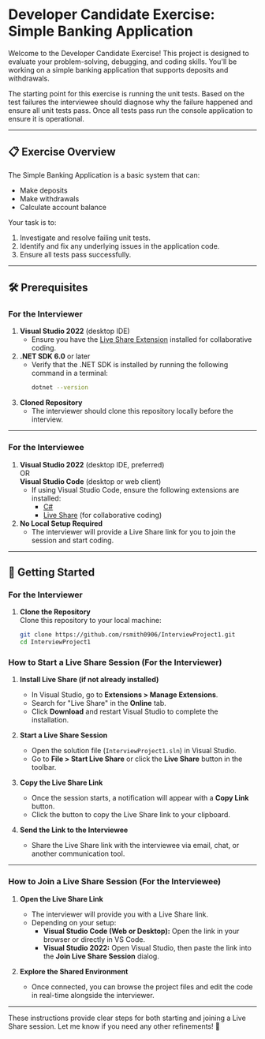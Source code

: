 # Developer Candidate Exercise: Simple Banking Application

Welcome to the Developer Candidate Exercise! This project is designed to evaluate your problem-solving, debugging, and coding skills. You'll be working on a simple banking application that supports deposits and withdrawals. 

The starting point for this exercise is running the unit tests.  Based on the test failures the interviewee should diagnose why the failure happened and ensure all unit tests pass.  Once all tests pass run the console application to ensure it is operational.

---

## 📋 Exercise Overview

The Simple Banking Application is a basic system that can:
- Make deposits
- Make withdrawals
- Calculate account balance

Your task is to:
1. Investigate and resolve failing unit tests.
2. Identify and fix any underlying issues in the application code.
3. Ensure all tests pass successfully.

---

## 🛠 Prerequisites

### For the Interviewer
1. **Visual Studio 2022** (desktop IDE)  
   - Ensure you have the [Live Share Extension](https://visualstudio.microsoft.com/services/live-share/) installed for collaborative coding.
2. **.NET SDK 6.0** or later  
   - Verify that the .NET SDK is installed by running the following command in a terminal:
     ```bash
     dotnet --version
     ```
3. **Cloned Repository**  
   - The interviewer should clone this repository locally before the interview.

---

### For the Interviewee
1. **Visual Studio 2022** (desktop IDE, preferred)  
   OR  
   **Visual Studio Code** (desktop or web client)  
   - If using Visual Studio Code, ensure the following extensions are installed:
     - [C#](https://marketplace.visualstudio.com/items?itemName=ms-dotnettools.csharp)
     - [Live Share](https://visualstudio.microsoft.com/services/live-share/) (for collaborative coding)
2. **No Local Setup Required**  
   - The interviewer will provide a Live Share link for you to join the session and start coding.

---

## 🚀 Getting Started

### For the Interviewer

1. **Clone the Repository**  
   Clone this repository to your local machine:
   ```bash
   git clone https://github.com/rsmith0906/InterviewProject1.git
   cd InterviewProject1

### How to Start a Live Share Session (For the Interviewer)

1. **Install Live Share (if not already installed)**  
   - In Visual Studio, go to **Extensions > Manage Extensions**.
   - Search for "Live Share" in the **Online** tab.
   - Click **Download** and restart Visual Studio to complete the installation.

2. **Start a Live Share Session**  
   - Open the solution file (`InterviewProject1.sln`) in Visual Studio.
   - Go to **File > Start Live Share** or click the **Live Share** button in the toolbar.  

3. **Copy the Live Share Link**  
   - Once the session starts, a notification will appear with a **Copy Link** button.  
   - Click the button to copy the Live Share link to your clipboard.  

4. **Send the Link to the Interviewee**  
   - Share the Live Share link with the interviewee via email, chat, or another communication tool.

---

### How to Join a Live Share Session (For the Interviewee)

1. **Open the Live Share Link**  
   - The interviewer will provide you with a Live Share link.
   - Depending on your setup:
     - **Visual Studio Code (Web or Desktop):** Open the link in your browser or directly in VS Code.
     - **Visual Studio 2022:** Open Visual Studio, then paste the link into the **Join Live Share Session** dialog.

2. **Explore the Shared Environment**  
   - Once connected, you can browse the project files and edit the code in real-time alongside the interviewer.

---

These instructions provide clear steps for both starting and joining a Live Share session. Let me know if you need any other refinements! 🚀
